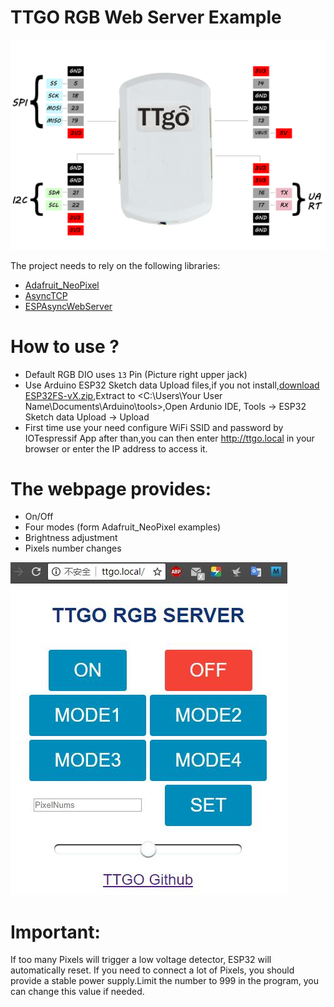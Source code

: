 # TTGO RGB Web Server Example
![0](./images/pin.jpg)



The project needs to rely on the following libraries:
- [Adafruit_NeoPixel](https://github.com/adafruit/Adafruit_NeoPixel)
- [AsyncTCP](https://github.com/me-no-dev/AsyncTCP)
- [ESPAsyncWebServer](https://github.com/me-no-dev/ESPAsyncWebServer)

# How to use ?
- Default RGB DIO uses `13` Pin (Picture right upper jack)
- Use Arduino ESP32 Sketch data Upload files,if you not install,[download ESP32FS-vX.zip](https://github.com/me-no-dev/arduino-esp32fs-plugin/releases),Extract to <C:\Users\Your User Name\Documents\Arduino\tools>,Open Ardunio IDE,  Tools -> ESP32 Sketch data Upload -> Upload
- First time use your need configure WiFi SSID and password by IOTespressif App
after than,you can then enter http://ttgo.local in your browser or enter the IP address to access it.

# The webpage provides:
- On/Off
- Four modes (form Adafruit_NeoPixel examples)
- Brightness adjustment
- Pixels number changes

![1](./images/web.jpg)


# Important:
If too many Pixels will trigger a low voltage detector, ESP32 will automatically reset. If you need to connect a lot of Pixels, you should provide a stable power supply.Limit the number to 999 in the program, you can change this value if needed.



